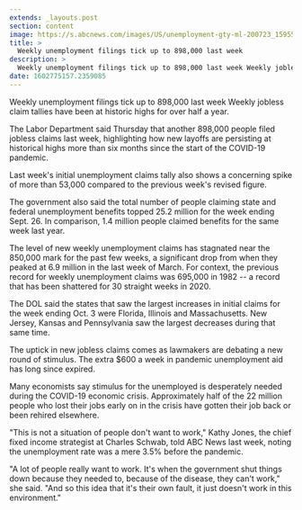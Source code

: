 ```yaml
--- 
extends: _layouts.post 
section: content 
image: https://s.abcnews.com/images/US/unemployment-gty-ml-200723_1595505601074_hpMain_16x9_992.jpg 
title: > 
  Weekly unemployment filings tick up to 898,000 last week 
description: > 
  Weekly unemployment filings tick up to 898,000 last week Weekly jobless claim tallies have been at historic highs for over half a year.The Labor Department said Thursday that another 898,000 people filed jobless claims last week, highlighting how new layoffs are persisting at historical highs more than six months since the start of the COVID-19 pandemic.Last week's initial unemployment claims tally also shows a concerning spike of more than 53,000 compared to the previous week's revised figure.The level of new weekly unemployment claims has stagnated near the 850,000 mark for the past few weeks, a significant drop from when they peaked at 6.9 million in the last week of March.For context, the previous record for weekly unemployment claims was 695,000 in 1982 -- a record that has been shattered for 30 straight weeks in 2020. 
date: 1602775157.2359085 
--- 
```

Weekly unemployment filings tick up to 898,000 last week Weekly jobless claim tallies have been at historic highs for over half a year.

The Labor Department said Thursday that another 898,000 people filed jobless claims last week, highlighting how new layoffs are persisting at historical highs more than six months since the start of the COVID-19 pandemic.

Last week's initial unemployment claims tally also shows a concerning spike of more than 53,000 compared to the previous week's revised figure.

The government also said the total number of people claiming state and federal unemployment benefits topped 25.2 million for the week ending Sept. 26. In comparison, 1.4 million people claimed benefits for the same week last year.

The level of new weekly unemployment claims has stagnated near the 850,000 mark for the past few weeks, a significant drop from when they peaked at 6.9 million in the last week of March. For context, the previous record for weekly unemployment claims was 695,000 in 1982 -- a record that has been shattered for 30 straight weeks in 2020.

The DOL said the states that saw the largest increases in initial claims for the week ending Oct. 3 were Florida, Illinois and Massachusetts. New Jersey, Kansas and Pennsylvania saw the largest decreases during that same time.

The uptick in new jobless claims comes as lawmakers are debating a new round of stimulus. The extra $600 a week in pandemic unemployment aid has long since expired.

Many economists say stimulus for the unemployed is desperately needed during the COVID-19 economic crisis. Approximately half of the 22 million people who lost their jobs early on in the crisis have gotten their job back or been rehired elsewhere.

"This is not a situation of people don't want to work," Kathy Jones, the chief fixed income strategist at Charles Schwab, told ABC News last week, noting the unemployment rate was a mere 3.5% before the pandemic.

"A lot of people really want to work. It's when the government shut things down because they needed to, because of the disease, they can't work," she said. "And so this idea that it's their own fault, it just doesn't work in this environment."